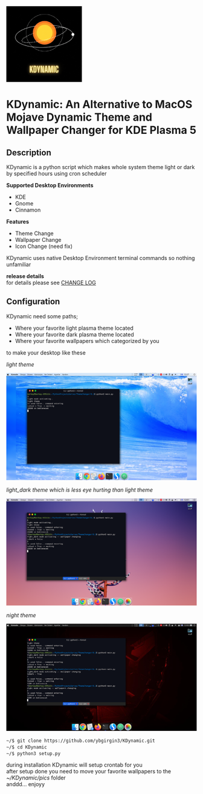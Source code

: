<img src="images/KDynamicLogo.gif" width=200>

# KDynamic: An Alternative to MacOS Mojave Dynamic Theme and Wallpaper Changer for KDE Plasma 5

## Description

KDynamic is a python script which makes whole system theme light or dark by specified hours using cron scheduler

**Supported Desktop Environments**
- KDE
- Gnome
- Cinnamon

**Features**
- Theme Change
- Wallpaper Change
- Icon Change (need fix)

KDynamic uses native Desktop Environment terminal commands so nothing unfamiliar

__release details__<br>
for details please see [CHANGE LOG](CHANGE_LOG)



## Configuration

KDynamic need some paths;
- Where your favorite light plasma theme located
- Where your favorite dark plasma theme located
- Where your favorite wallpapers which categorized by you

to make your desktop like these

*light theme*

<img src='images/light.png'/>

*light_dark theme which is less eye hurting than light theme*

<img src='images/light_dark_false.png'/>

*night theme*

<img src='images/night.png'/>


```sh
~/$ git clone https://github.com/ybgirgin3/KDynamic.git
~/$ cd KDynamic
~/$ python3 setup.py
```

during installation KDynamic will setup crontab for you<br>
after setup done you need to move your favorite wallpapers to the *~/KDynamic/pics* folder<br>
anddd... enjoyy



